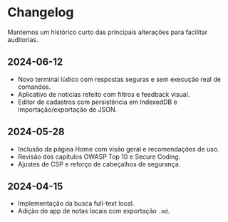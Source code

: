# Changelog
Mantemos um histórico curto das principais alterações para facilitar auditorias.

## 2024-06-12
- Novo terminal lúdico com respostas seguras e sem execução real de comandos.
- Aplicativo de notícias refeito com filtros e feedback visual.
- Editor de cadastros com persistência em IndexedDB e importação/exportação de JSON.

## 2024-05-28
- Inclusão da página Home com visão geral e recomendações de uso.
- Revisão dos capítulos OWASP Top 10 e Secure Coding.
- Ajustes de CSP e reforço de cabeçalhos de segurança.

## 2024-04-15
- Implementação da busca full-text local.
- Adição do app de notas locais com exportação `.md`.
